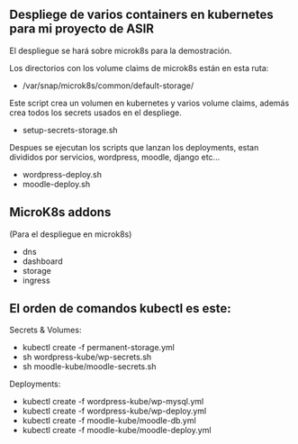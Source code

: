 
## Despliege de varios containers en kubernetes para mi proyecto de ASIR
  
El despliegue se hará sobre microk8s para la demostración.
  
Los directorios con los volume claims de microk8s están en esta ruta:
+ /var/snap/microk8s/common/default-storage/

  
Este script crea un volumen en kubernetes y varios volume claims,
además crea todos los secrets usados en el despliege.
  
+ setup-secrets-storage.sh 
  
Despues se ejecutan los scripts que lanzan los deployments, estan
divididos por servicios, wordpress, moodle, django etc...
  
+ wordpress-deploy.sh
+ moodle-deploy.sh
 
  
## MicroK8s addons
(Para el despliegue en microk8s)
  
+ dns 
+ dashboard 
+ storage 
+ ingress
   
  
## El orden de comandos kubectl es este:
  
Secrets & Volumes:
  
+ kubectl create -f permanent-storage.yml
+ sh wordpress-kube/wp-secrets.sh
+ sh moodle-kube/moodle-secrets.sh  
  
Deployments:
  
+ kubectl create -f wordpress-kube/wp-mysql.yml
+ kubectl create -f wordpress-kube/wp-deploy.yml
+ kubectl create -f moodle-kube/moodle-db.yml
+ kubectl create -f moodle-kube/moodle-deploy.yml
  
